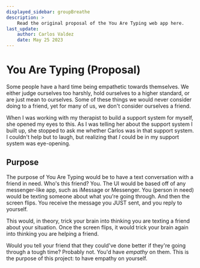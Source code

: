```yaml
---
displayed_sidebar: groupBreathe
description: >
    Read the original proposal of the You Are Typing web app here.
last_update:
    author: Carlos Valdez
    date: May 25 2023
---
```

# You Are Typing (Proposal)

Some people have a hard time being empathetic towards themselves. We either judge ourselves too harshly, hold ourselves
to a higher standard, or are just mean to ourselves. Some of these things we would never consider doing to a friend,
yet for many of us, we don't consider ourselves a friend.

When I was working with my therapist to build a support system for myself, she opened my eyes to this. As I was telling
her about the support system I built up, she stopped to ask me whether Carlos was in that support system. I couldn't
help but to laugh, but realizing that *I* could be in my support system was eye-opening.

## Purpose

The purpose of You Are Typing would be to have a text conversation with a friend in need. Who's this friend? You. The
UI would be based off of any messenger-like app, such as iMessage or Messenger. You (person in need) would be texting
someone about what you're going through. And then the screen flips. You receive the message you JUST sent, and you
reply to yourself.

This would, in theory, trick your brain into thinking you are texting a friend about your situation. Once the screen
flips, it would trick your brain again into thinking you are helping a friend.

Would you tell your friend that they could've done better if they're going through a tough time? Probably not. You'd
have *empathy* on them. This is the purpose of this project: to have empathy on yourself.
